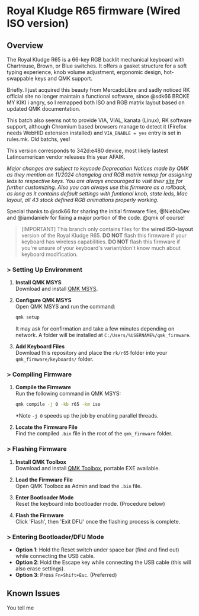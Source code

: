 # Royal Kludge R65 firmware (Wired ISO version)

## Overview

The Royal Kludge R65 is a 66-key RGB backlit mechanical keyboard with Chartreuse, Brown, or Blue switches. It offers a gasket structure for a soft typing experience, knob volume adjustment, ergonomic design, hot-swappable keys and QMK support.

Briefly.
I just acquired this beauty from MercadoLibre and sadly noticed RK official site no longer maintain a functional software, since @sdk66 BROKE MY KIKI i angry, so I remapped both ISO and RGB matrix layout based on updated QMK documentation. 

This batch also seems not to provide VIA, VIAL, kanata (Linux), RK software support, although Chromium based browsers manage to detect it (Firefox needs WebHID extension installed) and ```VIA_ENABLE = yes``` entry is set in rules.mk. Old batchs, yes!

This version corresponds to 342d:e480 device, most likely lastest Latinoamerican vendor releases this year AFAIK.

*Major changes are subject to keycode Deprecation Notices made by QMK as they mention on 11/2024 changelog and RGB matrix remap for assigning leds to respective keys. You are always encouraged to visit their [site](https://docs.qmk.fm/) for further customizing. Also you can always use this firmware as a rollback, as long as it contains default settings with funtional knob, state leds, Mac layout, all 43 stock defined RGB animations properly working.*

Special thanks to @sdk66 for sharing the initial firmware files, @NieblaDev and @iamdanielv for fixing a major portion of the code. @qmk of course!

> [IMPORTANT] 
> This branch only contains files for the **wired ISO-layout** version of the Royal Kludge R65.
> **DO NOT** flash this firmware if your keyboard has wireless capabilities.
> **DO NOT** flash this firmware if you're unsure of your keyboard's variant/don't know much about keyboard modification.

### > Setting Up Environment

1. **Install QMK MSYS**  
   Download and install [QMK MSYS](https://msys.qmk.fm).

2. **Configure QMK MSYS**  
   Open QMK MSYS and run the command:  
   ```bash
   qmk setup
   ```
   It may ask for confirmation and take a few minutes depending on network.
   A folder will be installed at `C:/Users/%USERNAME%/qmk_firmware`.

3. **Add Keyboard Files**  
   Download this repository and place the `rk/r65` folder into your `qmk_firmware/keyboards/` folder.

### > Compiling Firmware

1. **Compile the Firmware**  
   Run the following command in QMK MSYS:  
   ```bash
   qmk compile -j 0 -kb r65 -km iso
   ```
   *Note ```-j 0``` speeds up the job by enabling parallel threads.
   
2. **Locate the Firmware File**  
   Find the compiled `.bin` file in the root of the `qmk_firmware` folder.

### > Flashing Firmware

1. **Install QMK Toolbox**  
   Download and install [QMK Toolbox](https://github.com/qmk/qmk_toolbox/releases), portable EXE available.

2. **Load the Firmware File**  
   Open QMK Toolbox as Admin and load the `.bin` file.

3. **Enter Bootloader Mode**  
   Reset the keyboard into bootloader mode. (Procedure below)

4. **Flash the Firmware**  
   Click 'Flash', then 'Exit DFU' once the flashing process is complete.

### > Entering Bootloader/DFU Mode

- **Option 1**: Hold the Reset switch under space bar (find and find out) while connecting the USB cable.
- **Option 2**: Hold the Escape key while connecting the USB cable (this will also erase settings).
- **Option 3**: Press `Fn+Shift+Esc`. (Preferred)

## Known Issues

You tell me
